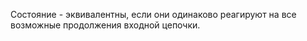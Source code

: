 Состояние - эквивалентны, если они одинаково реагируют на все возможные продолжения входной цепочки.